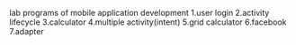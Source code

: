 lab programs of mobile application development
1.user login
2.activity lifecycle
3.calculator
4.multiple activity(intent)
5.grid calculator
6.facebook
7.adapter

